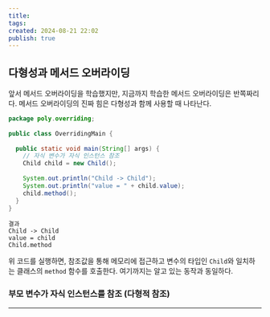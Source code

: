 ```yaml
---
title: 
tags: 
created: 2024-08-21 22:02
publish: true
---
```

## 다형성과 메서드 오버라이딩
앞서 메서드 오버라이딩을 학습했지만, 지금까지 학습한 메서드 오버라이딩은 반쪽짜리다. 메서드 오버라이딩의 진짜 힘은 다형성과 함께 사용할 때 나타난다.

```java
package poly.overriding;  
  
public class OverridingMain {  
  
  public static void main(String[] args) {
	// 자식 변수가 자식 인스턴스 참조
    Child child = new Child();  
  
    System.out.println("Child -> Child");  
    System.out.println("value = " + child.value);  
    child.method();  
  }  
}
```

```
결과
Child -> Child
value = child
Child.method
```

위 코드를 실행하면, 참조값을 통해 메모리에 접근하고 변수의 타입인 `Child`와 일치하는 클래스의 `method` 함수를 호출한다. 여기까지는 알고 있는 동작과 동일하다.

### 부모 변수가 자식 인스턴스를 참조 (다형적 참조)



---